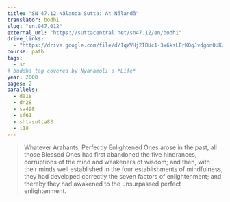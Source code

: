 ```yaml
---
title: "SN 47.12 Nālanda Sutta: At Nāḷandā"
translator: bodhi
slug: "sn.047.012"
external_url: "https://suttacentral.net/sn47.12/en/bodhi"
drive_links:
  - "https://drive.google.com/file/d/1qWVHj2IBUc1-3x6ksLErKOqJvdgon0UK/view?usp=drivesdk"
course: path
tags:
  - sn
# buddha tag covered by Nyanamoli's *Life*
year: 2000
pages: 2
parallels:
  - da18
  - dn28
  - sa498
  - sf61
  - sht-sutta83
  - t18
---
```


> Whatever Arahants, Perfectly Enlightened Ones arose in the past, all those Blessed Ones had first abandoned the five hindrances, corruptions of the mind and weakeners of wisdom; and then, with their minds well established in the four establishments of mindfulness, they had developed correctly the seven factors of enlightenment; and thereby they had awakened to the unsurpassed perfect enlightenment.

<!---->
